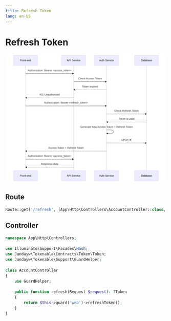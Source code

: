 ```yaml
---
title: Refresh Token
lang: en-US
---
```


# Refresh Token

![Refresh Token](./assets/en/refresh.svg)

## Route

```php
Route::get('/refresh', [App\Http\Controllers\AccountController::class, 'refresh']);
```

## Controller

```php
namespace App\Http\Controllers;

use Illuminate\Support\Facades\Hash;
use Jundayw\Tokenable\Contracts\Token\Token;
use Jundayw\Tokenable\Support\GuardHelper;

class AccountController
{
    use GuardHelper;

    public function refresh(Request $request): ?Token
    {
        return $this->guard('web')->refreshToken();
    }
}
```
